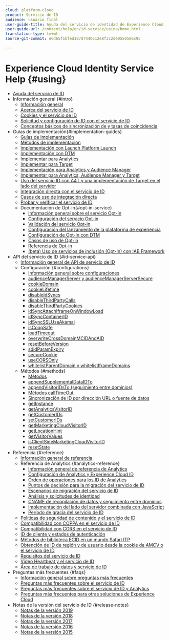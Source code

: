 ```yaml
---
cloud: platform-cloud
product: Servicio de ID
audience: usuario final
user-guide-title: Ayuda del servicio de identidad de Experience Cloud
user-guide-url: /content/help/en/id-service/using/home.html
translation-type: tm+mt
source-git-commit: e6d65f1bfed187d7440512e8f3c2de0550506c95

---
```



# Experience Cloud Identity Service Help {#using}

+ [Ayuda del servicio de ID](home.md)
+ Información general {#intro}
   + [Información general ](introduction/overview.md)
   + [Acerca del servicio de ID](introduction/about-id-service.md)
   + [Cookies y el servicio de ID](introduction/cookies.md)
   + [Solicitud y configuración de ID con el servicio de ID](introduction/id-request.md)
   + [Conceptos básicos de sincronización de y tasas de coincidencia](introduction/match-rates.md)
+ Guías de implementación{#implementation-guides}
   + [Guías de implementación](implementation-guides/implementation-guides.md)
   + [Métodos de implementación](implementation-guides/implementation-methods.md)
   + [Implementación con Launch Platform Launch](implementation-guides/ecid-implement-with-launch.md)
   + [Implementación con DTM](implementation-guides/standard.md)
   + [Implementar para Analytics](implementation-guides/setup-analytics.md)
   + [Implementar para Target](implementation-guides/setup-target.md)
   + [Implementación para Analytics y Audience Manager](implementation-guides/setup-aam-analytics.md)
   + [Implementar para Analytics, Audience Manager y Target](implementation-guides/setup-aam-analytics-target.md)
   + [Uso del servicio ID con A4T y una implementación de Target en el lado del servidor](implementation-guides/ecid-a4t-target.md)
   + [Integración directa con el servicio de ID](implementation-guides/direct-integration.md)
   + [Casos de uso de integración directa](implementation-guides/direct-integration-examples.md)
   + [Probar y verificar el servicio de ID](implementation-guides/test-verify.md)
   + Documentación de Opt-in{#opt-in-service}
      + [Información general sobre el servicio Opt-in](implementation-guides/opt-in-service/optin-overview.md)
      + [Configuración del servicio Opt-in](implementation-guides/opt-in-service/getting-started.md)
      + [Validación del servicio Opt-in](implementation-guides/opt-in-service/testing-optin-and-iab-plugin.md)
      + [Configuración del lanzamiento de la plataforma de experiencia](implementation-guides/opt-in-service/launch.md)
      + [Configuración de Opt-in con DTM](implementation-guides/opt-in-service/optin-dtm.md)
      + [Casos de uso de Opt-in](implementation-guides/opt-in-service/use-cases.md)
      + [Referencia de Opt-in](implementation-guides/opt-in-service/api.md)
      + [(beta) Uso de servicios de inclusión (Opt-in) con IAB Framework](implementation-guides/opt-in-service/iab.md)
+ API del servicio de ID {#id-service-api}
   + [Información general de API de servicio de ID](library/library.md)
   + Configuración {#configurations}
      + [Información general sobre configuraciones](library/function-vars/function-vars.md)
      + [audienceManagerServer y audienceManagerServerSecure](library/function-vars/subdomain-config.md)
      + [cookieDomain](library/function-vars/cookiedomain.md)
      + [cookieLifetime](library/function-vars/cookielifetime.md)
      + [disableIdSyncs](library/function-vars/disableidsync.md)
      + [disableThirdPartyCalls](library/function-vars/disablethirdpartycalls.md)
      + [disableThirdPartyCookies](library/function-vars/disable-cookies.md)
      + [idSyncAttachIframeOnWindowLoad](library/function-vars/idsyncattachiframeonwindowload.md)
      + [idSyncContainerID](library/function-vars/idsyncontainerid.md)
      + [idSyncSSLUseAkamai](library/function-vars/idsyncssluseakamai.md)
      + [isCoopSafe](library/function-vars/coopsafe.md)
      + [loadTimeout](library/function-vars/loadtimeout.md)
      + [overwriteCrossDomainMCIDAndAID](library/function-vars/overwrite-visitor-id.md)
      + [resetBeforeVersion](library/function-vars/resetbeforeversion.md)
      + [sdidParamExpiry](library/function-vars/sdidparamexpiry.md)
      + [secureCookie](library/function-vars/securecookie.md)
      + [useCORSOnly](library/function-vars/use-cors-only.md)
      + [whitelistParentDomain y whitelistIframeDomains](library/function-vars/whitelistdomain.md)
   + Métodos {#methods}
      + [Métodos](library/get-set/get-set.md)
      + [appendSupplementalDataIDTo](library/get-set/appendsupplementaldataidto.md)
      + [appendVisitorIDsTo (seguimiento entre dominios)](library/get-set/appendvisitorid.md)
      + [Métodos callTimeOut](library/get-set/timeout-functions.md)
      + [Sincronización de ID por dirección URL o fuente de datos](library/get-set/idsync.md)
      + [getInstance](library/get-set/getinstance.md)
      + [getAnalyticsVisitorID](library/get-set/getanalyticsvisitorid.md)
      + [getCustomerIDs](library/get-set/getcustomerids.md)
      + [setCustomerIDs](library/get-set/setcustomerids.md)
      + [getMarketingCloudVisitorID](library/get-set/getmcvid.md)
      + [getLocationHint](library/get-set/getlocationhint.md)
      + [getVisitorValues](library/get-set/getvisitorvalues.md)
      + [isClientSideMarketingCloudVisitorID](library/get-set/client-side-id.md)
      + [resetState](library/get-set/resetstate.md)
+ Referencia {#reference}
   + [Información general de referencia](reference/reference.md)
   + Referencia de Analytics {#analytics-reference}
      + [Información general de referencia de Analytics](reference/analytics-reference/analytics-reference.md)
      + [Configuración de Analytics y Experience Cloud ID](reference/analytics-reference/analytics-ids.md)
      + [Orden de operaciones para los ID de Analytics](reference/analytics-reference/analytics-order-of-operations.md)
      + [Puntos de decisión para la migración del servicio de ID](reference/analytics-reference/migration-decisions.md)
      + [Escenarios de migración del servicio de ID](reference/analytics-reference/migration-scenarios.md)
      + [Análisis y solicitudes de identidad](reference/analytics-reference/legacy-analytics.md)
      + [CNAME de recopilación de datos y seguimiento entre dominios](reference/analytics-reference/cname.md)
      + [Implementación del lado del servidor combinada con JavaScript](reference/analytics-reference/server-side.md)
      + [Período de gracia del servicio de ID](reference/analytics-reference/grace-period.md)
   + [Políticas de seguridad de contenido y el servicio de ID](reference/csp.md)
   + [Compatibilidad con COPPA en el servicio de ID](reference/coppa.md)
   + [Compatibilidad con CORS en el servicio de ID](reference/cors.md)
   + [ID de cliente y estados de autenticación](reference/authenticated-state.md)
   + [Métodos de biblioteca ECID en un mundo Safari ITP](reference/ecid-library-methods.md)
   + [Obtención de ID de región y de usuario desde la cookie de AMCV o el servicio de ID](reference/regions.md)
   + [Requisitos del servicio de ID](reference/requirements.md)
   + [Video Heartbeat y el servicio de ID](reference/heartbeat.md)
   + [Área de trabajo de datos y servicio de ID](reference/dwb.md)
+ Preguntas más frecuentes {#faqs}
   + [Información general sobre preguntas más frecuentes](faq-intro/faq-intro.md)
   + [Preguntas más frecuentes sobre el servicio de ID](faq-intro/faq.md)
   + [Preguntas más frecuentes sobre el servicio de ID y Analytics](faq-intro/analytics-faq.md)
   + [Preguntas más frecuentes para otras soluciones de Experience Cloud](faq-intro/other-faq.md)
+ Notas de la versión del servicio de ID {#release-notes}
   + [Notas de la versión 2019](release-notes/release-notes.md)
   + [Notas de la versión 2018](release-notes/notes-2018.md)
   + [Notas de la versión 2017](release-notes/notes-2017.md)
   + [Notas de la versión 2016](release-notes/notes-2016.md)
   + [Notas de la versión 2015](release-notes/notes-2015.md)
